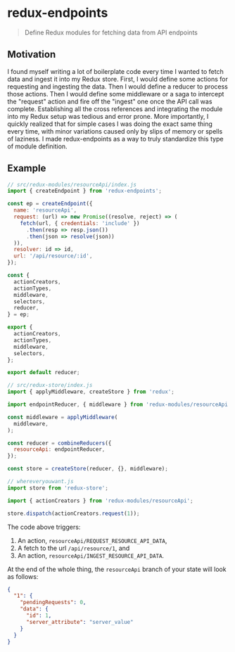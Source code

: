 # redux-endpoints
> Define Redux modules for fetching data from API endpoints

## Motivation
I found myself writing a lot of boilerplate code every time I wanted to fetch data and ingest it into my Redux store. First, I would define some actions for requesting and ingesting the data. Then I would define a reducer to process those actions. Then I would define some middleware or a saga to intercept the "request" action and fire off the "ingest" one once the API call was complete. Establishing all the cross references and integrating the module into my Redux setup was tedious and error prone. More importantly, I quickly realized that for simple cases I was doing the exact same thing every time, with minor variations caused only by slips of memory or spells of laziness. I made redux-endpoints as a way to truly standardize this type of module definition.

## Example
```js
// src/redux-modules/resourceApi/index.js
import { createEndpoint } from 'redux-endpoints';

const ep = createEndpoint({
  name: 'resourceApi',
  request: (url) => new Promise((resolve, reject) => (
    fetch(url, { credentials: 'include' })
      .then(resp => resp.json())
      .then(json => resolve(json))
  )),
  resolver: id => id,
  url: '/api/resource/:id',
});

const {
  actionCreators,
  actionTypes,
  middleware,
  selectors,
  reducer,
} = ep;

export {
  actionCreators,
  actionTypes,
  middleware,
  selectors,
};

export default reducer;
```

```js
// src/redux-store/index.js
import { applyMiddleware, createStore } from 'redux';

import endpointReducer, { middleware } from 'redux-modules/resourceApi';

const middleware = applyMiddleware(
  middleware,
);

const reducer = combineReducers({
  resourceApi: endpointReducer,
});

const store = createStore(reducer, {}, middleware);
```

```js
// whereveryouwant.js
import store from 'redux-store';

import { actionCreators } from 'redux-modules/resourceApi';

store.dispatch(actionCreators.request(1));
```

The code above triggers:
1. An action, `resourceApi/REQUEST_RESOURCE_API_DATA`,
1. A fetch to the url `/api/resource/1`, and
1. An action, `resourceApi/INGEST_RESOURCE_API_DATA`.

At the end of the whole thing, the `resourceApi` branch of your state will look as follows:
```json
{
  "1": {
    "pendingRequests": 0,
    "data": {
      "id": 1,
      "server_attribute": "server_value"
    }
  }
}
```
